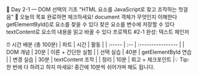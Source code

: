 📘 Day 2-1 — DOM 선택의 기초
"HTML 요소를 JavaScript로 찾고 조작하는 첫걸음"
🎯 오늘의 목표
완료하면 체크하세요!
document 객체가 무엇인지 이해한다
getElementById()로 요소를 찾을 수 있다
찾은 요소를 변수에 저장할 수 있다
textContent로 요소의 내용을 읽고 바꿀 수 있다
프로젝트 #2-1 완성: 텍스트 체인저

⏰ 시간 배분 (총 100분)
| 파트 | 시간 | 활동 |
| :----- | :-- | :---------------- |
| DOM 개념 | 20분 | 이론 + 간단한 실험 |
| 선택 실습 | 40분 | getElementById 연습 |
| 변경 실습 | 30분 | textContent 조작 |
| 정리 | 10분 | 회고 + 체크포인트 |💡 Tip: 한 번에 다 하려고 하지 마세요! 중간에 10분씩 쉬어가며 해도 됩니다.
